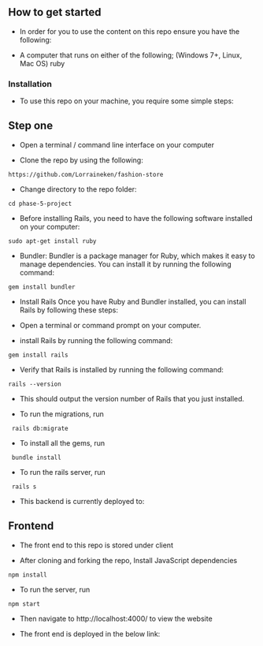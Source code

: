 # 


## How to get started
- In order for you to use the content on this repo ensure you have the following:

- A computer that runs on either of the following; (Windows 7+, Linux, Mac OS) ruby
### Installation
- To use this repo on your machine, you require some simple steps:

## Step one
- Open a terminal / command line interface on your computer

- Clone the repo by using the following:

`https://github.com/Lorraineken/fashion-store`

- Change directory to the repo folder:

`cd phase-5-project`

- Before installing Rails, you need to have the following software installed on your computer:

`sudo apt-get install ruby`

- Bundler: Bundler is a package manager for Ruby, which makes it easy to manage dependencies. You can install it by running the following command:

`gem install bundler`

- Install Rails Once you have Ruby and Bundler installed, you can install Rails by following these steps:

- Open a terminal or command prompt on your computer.

-  install Rails by running the following command:

`gem install rails`

- Verify that Rails is installed by running the following command:

`rails --version`

- This should output the version number of Rails that you just installed.

- To run the migrations, run

` rails db:migrate`

- To install all the gems, run

` bundle install`

- To run the rails server, run

` rails s`

- This backend is currently deployed to:

## Frontend

- The front end to this repo is stored under client

- After cloning and forking the repo, Install JavaScript dependencies

`npm install`

- To run the server, run

`npm start`

- Then navigate to http://localhost:4000/ to view the website

- The front end is deployed in the below link:








